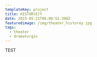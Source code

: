 ```yaml
---
templateKey: project
title: HISTOR(E)Y
date: 2015-05-21T06:00:52.390Z
featuredimage: /img/theater_historey.jpg
tags:
  - theater
  - dramaturgin
---
```

TEST
